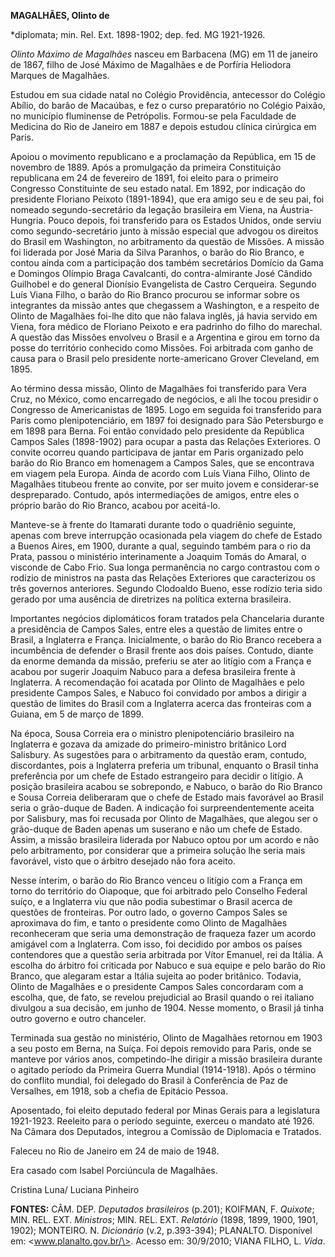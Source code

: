 **MAGALHÃES, Olinto de**

\*diplomata; min. Rel. Ext. 1898-1902; dep. fed. MG 1921-1926.

*Olinto Máximo de Magalhães* nasceu em Barbacena (MG) em 11 de janeiro
de 1867, filho de José Máximo de Magalhães e de Porfíria Heliodora
Marques de Magalhães.

Estudou em sua cidade natal no Colégio Providência, antecessor do
Colégio Abílio, do barão de Macaúbas, e fez o curso preparatório no
Colégio Paixão, no município fluminense de Petrópolis. Formou-se pela
Faculdade de Medicina do Rio de Janeiro em 1887 e depois estudou clínica
cirúrgica em Paris.

Apoiou o movimento republicano e a proclamação da República, em 15 de
novembro de 1889. Após a promulgação da primeira Constituição
republicana em 24 de fevereiro de 1891, foi eleito para o primeiro
Congresso Constituinte de seu estado natal. Em 1892, por indicação do
presidente Floriano Peixoto (1891-1894), que era amigo seu e de seu pai,
foi nomeado segundo-secretário da legação brasileira em Viena, na
Áustria-Hungria. Pouco depois, foi transferido para os Estados Unidos,
onde serviu como segundo-secretário junto à missão especial que advogou
os direitos do Brasil em Washington, no arbitramento da questão de
Missões. A missão foi liderada por José Maria da Silva Paranhos, o barão
do Rio Branco, e contou ainda com a participação dos também secretários
Domício da Gama e Domingos Olímpio Braga Cavalcanti, do contra-almirante
José Cândido Guilhobel e do general Dionísio Evangelista de Castro
Cerqueira. Segundo Luís Viana Filho, o barão do Rio Branco procurou se
informar sobre os integrantes da missão antes que chegassem a
Washington, e a respeito de Olinto de Magalhães foi-lhe dito que não
falava inglês, já havia servido em Viena, fora médico de Floriano
Peixoto e era padrinho do filho do marechal. A questão das Missões
envolveu o Brasil e a Argentina e girou em torno da posse do território
conhecido como Missões. Foi arbitrada com ganho de causa para o Brasil
pelo presidente norte-americano Grover Cleveland, em 1895.

Ao término dessa missão, Olinto de Magalhães foi transferido para Vera
Cruz, no México, como encarregado de negócios, e ali lhe tocou presidir
o Congresso de Americanistas de 1895. Logo em seguida foi transferido
para Paris como plenipotenciário, em 1897 foi designado para São
Petersburgo e em 1898 para Berna. Foi então convidado pelo presidente da
República Campos Sales (1898-1902) para ocupar a pasta das Relações
Exteriores. O convite ocorreu quando participava de jantar em Paris
organizado pelo barão do Rio Branco em homenagem a Campos Sales, que se
encontrava em viagem pela Europa. Ainda de acordo com Luís Viana Filho,
Olinto de Magalhães titubeou frente ao convite, por ser muito jovem e
considerar-se despreparado. Contudo, após intermediações de amigos,
entre eles o próprio barão do Rio Branco, acabou por aceitá-lo.

Manteve-se à frente do Itamarati durante todo o quadriênio seguinte,
apenas com breve interrupção ocasionada pela viagem do chefe de Estado a
Buenos Aires, em 1900, durante a qual, seguindo também para o rio da
Prata, passou o ministério interinamente a Joaquim Tomás do Amaral, o
visconde de Cabo Frio. Sua longa permanência no cargo contrastou com o
rodízio de ministros na pasta das Relações Exteriores que caracterizou
os três governos anteriores. Segundo Clodoaldo Bueno, esse rodízio teria
sido gerado por uma ausência de diretrizes na política externa
brasileira.

Importantes negócios diplomáticos foram tratados pela Chancelaria
durante a presidência de Campos Sales, entre eles a questão de limites
entre o Brasil, a Inglaterra e França. Inicialmente, o barão do Rio
Branco recebera a incumbência de defender o Brasil frente aos dois
países. Contudo, diante da enorme demanda da missão, preferiu se ater ao
litígio com a França e acabou por sugerir Joaquim Nabuco para a defesa
brasileira frente à Inglaterra. A recomendação foi acatada por Olinto de
Magalhães e pelo presidente Campos Sales, e Nabuco foi convidado por
ambos a dirigir a questão de limites do Brasil com a Inglaterra acerca
das fronteiras com a Guiana, em 5 de março de 1899.

Na época, Sousa Correia era o ministro plenipotenciário brasileiro na
Inglaterra e gozava da amizade do primeiro-ministro britânico Lord
Salisbury. As sugestões para o arbitramento da questão eram, contudo,
discordantes, pois a Inglaterra preferia um tribunal, enquanto o Brasil
tinha preferência por um chefe de Estado estrangeiro para decidir o
litígio. A posição brasileira acabou se sobrepondo, e Nabuco, o barão do
Rio Branco e Sousa Correia deliberaram que o chefe de Estado mais
favorável ao Brasil seria o grão-duque de Baden. A indicação foi
surpreendentemente aceita por Salisbury, mas foi recusada por Olinto de
Magalhães, que alegou ser o grão-duque de Baden apenas um suserano e não
um chefe de Estado. Assim, a missão brasileira liderada por Nabuco optou
por um acordo e não pelo arbitramento, por considerar que a primeira
solução lhe seria mais favorável, visto que o árbitro desejado não fora
aceito.

Nesse ínterim, o barão do Rio Branco venceu o litígio com a França em
torno do território do Oiapoque, que foi arbitrado pelo Conselho Federal
suíço, e a Inglaterra viu que não podia subestimar o Brasil acerca de
questões de fronteiras. Por outro lado, o governo Campos Sales se
aproximava do fim, e tanto o presidente como Olinto de Magalhães
reconheceram que seria uma demonstração de fraqueza fazer um acordo
amigável com a Inglaterra. Com isso, foi decidido por ambos os países
contendores que a questão seria arbitrada por Vítor Emanuel, rei da
Itália. A escolha do árbitro foi criticada por Nabuco e sua equipe e
pelo barão do Rio Branco, que alegaram estar a Itália sujeita ao poder
britânico. Todavia, Olinto de Magalhães e o presidente Campos Sales
concordaram com a escolha, que, de fato, se revelou prejudicial ao
Brasil quando o rei italiano divulgou a sua decisão, em junho de 1904.
Nesse momento, o Brasil já tinha outro governo e outro chanceler.

Terminada sua gestão no ministério, Olinto de Magalhães retornou em 1903
a seu posto em Berna, na Suíça. Foi depois removido para Paris, onde se
manteve por vários anos, competindo-lhe dirigir a missão brasileira
durante o agitado período da Primeira Guerra Mundial (1914-1918). Após o
término do conflito mundial, foi delegado do Brasil à Conferência de Paz
de Versalhes, em 1918, sob a chefia de Epitácio Pessoa.

Aposentado, foi eleito deputado federal por Minas Gerais para a
legislatura 1921-1923. Reeleito para o período seguinte, exerceu o
mandato até 1926. Na Câmara dos Deputados, integrou a Comissão de
Diplomacia e Tratados.

Faleceu no Rio de Janeiro em 24 de maio de 1948.

Era casado com Isabel Porciúncula de Magalhães.

Cristina Luna/ Luciana Pinheiro

**FONTES:** CÂM. DEP. *Deputados brasileiros* (p.201); KOIFMAN, F.
*Quixote*; MIN. REL. EXT. *Ministros*; MIN. REL. EXT. *Relatório* (1898,
1899, 1900, 1901, 1902); MONTEIRO. N. *Dicionário* (v.2, p.393-394);
PLANALTO. Disponível em: \<www.planalto.gov.br/\>. Acesso em: 30/9/2010;
VIANA FILHO, L. *Vida*.

